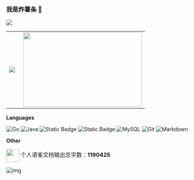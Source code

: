  
  
### 我是炸薯条 👋

![](https://github-profile-summary-cards.vercel.app/api/cards/profile-details?username=zhashut&theme=github&count_private=true)

<table>
<tr>
 <td>
 <img align="left" src="https://github-profile-summary-cards.vercel.app/api/cards/stats?username=zhashut&theme=github" />
  </td>
  
 <td>
  <img align="right" height=200px width=320px src="https://github-readme-stats.vercel.app/api/top-langs/?username=zhashut&layout=compact&langs_count=8" />
 </td>
</tr>
</table>

**Languages**

![Go](https://img.shields.io/badge/-Golang-blue?&logo=Go&logoColor=fff)
![Java](https://img.shields.io/badge/-Java%20-orange)
![Static Badge](https://img.shields.io/badge/Vue-%09%233CB371?style=flat)
![Static Badge](https://img.shields.io/badge/Typescript-%233178C6?style=flat)
![MySQL](https://img.shields.io/badge/-MySQL-white?&logo=MySQL)
![Git](https://img.shields.io/badge/-Git-lightgrey)
![Markdown](https://img.shields.io/badge/-Markdown-black?&logo=Markdown)


**Other**

<p>
  <img src="https://mdn.alipayobjects.com/huamei_0prmtq/afts/img/A*sHlLTI41kIoAAAAAAAAAAAAADvuFAQ/original" style="width:35px; height:auto;vertical-align:middle;">
  <span style="font-size:15px;">个人语雀文档输出总字数：<strong>1190425</strong></span>
</p>

![img](https://wakatime.com/badge/user/e514e7b2-e473-48a7-b52e-9c51adb865dc.svg)

